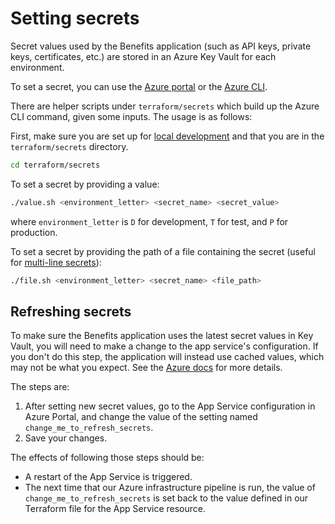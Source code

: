 # Setting secrets

Secret values used by the Benefits application (such as API keys, private keys, certificates, etc.) are stored in an Azure Key Vault for each environment.

To set a secret, you can use the [Azure portal](https://learn.microsoft.com/en-us/azure/key-vault/secrets/quick-create-portal?source=recommendations) or the [Azure CLI](https://learn.microsoft.com/en-us/cli/azure/keyvault/secret?view=azure-cli-latest#az-keyvault-secret-set).

There are helper scripts under `terraform/secrets` which build up the Azure CLI command, given some inputs. The usage is as follows:

First, make sure you are set up for [local development](../infrastructure/#local-development) and that you are in the `terraform/secrets` directory.

```bash
cd terraform/secrets
```

To set a secret by providing a value:

```bash
./value.sh <environment_letter> <secret_name> <secret_value>
```

where `environment_letter` is `D` for development, `T` for test, and `P` for production.

To set a secret by providing the path of a file containing the secret (useful for [multi-line secrets](https://learn.microsoft.com/en-us/azure/key-vault/secrets/multiline-secrets)):

```bash
./file.sh <environment_letter> <secret_name> <file_path>
```

## Refreshing secrets

To make sure the Benefits application uses the latest secret values in Key Vault, you will need to make a change to the app service's configuration. If you don't do this step, the application will instead use cached values, which may not be what you expect. See the [Azure docs](https://learn.microsoft.com/en-us/azure/app-service/app-service-key-vault-references?tabs=azure-cli#rotation) for more details.

The steps are:

1. After setting new secret values, go to the App Service configuration in Azure Portal, and change the value of the setting named `change_me_to_refresh_secrets`.
1. Save your changes.

The effects of following those steps should be:

- A restart of the App Service is triggered.
- The next time that our Azure infrastructure pipeline is run, the value of `change_me_to_refresh_secrets` is set back to the value defined in our Terraform file for the App Service resource.

